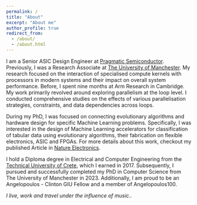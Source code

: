```yaml
---
permalink: /
title: "About"
excerpt: "About me"
author_profile: true
redirect_from:
  - /about/
  - /about.html
---
```


I am a Senior ASIC Design Engineer at <a href="https://www.pragmaticsemi.com">Pragmatic Semiconductor</a>. Previously, I was a Research Associate at <a href="https://www.manchester.ac.uk">The University of Manchester</a>. My research focused on the interaction of specialised compute kernels with processors in modern systems and their impact on overall system performance. Before, I spent nine months at Arm Research in Cambridge. My work primarily revolved around exploring parallelism at the loop level. I conducted comprehensive studies on the effects of various parallelisation strategies, constraints, and data dependencies across loops.

During my PhD, I was focused on connecting evolutionary algorithms and hardware design for specific Machine Learning problems. Specifically, I was interested in the design of Machine Learning accelerators for classification of tabular data using evolutionary algorithms, their fabrication on flexible electronics, ASIC and FPGAs. For more details about this work, checkout my published Article in <a href="https://www.nature.com/articles/s41928-024-01157-5">Nature Electronics</a>.

I hold a Diploma degree in Electrical and Computer Engineering from the <a href="https://www.tuc.gr/en/home">Technical University of Crete</a>, which I earned in 2017. Subsequently, I pursued and successfully completed my PhD in Computer Science from The University of Manchester in 2023. Additionally, I am proud to be an Angelopoulos - Clinton GIU Fellow and a member of Angelopoulos100.

<i>I live, work and travel under the influence of music..</i>